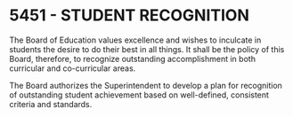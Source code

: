 5451 - STUDENT RECOGNITION
==========================

The Board of Education values excellence and wishes to inculcate in
students the desire to do their best in all things. It shall be the
policy of this Board, therefore, to recognize outstanding accomplishment
in both curricular and co-curricular areas.

The Board authorizes the Superintendent to develop a plan for
recognition of outstanding student achievement based on well-defined,
consistent criteria and standards.
